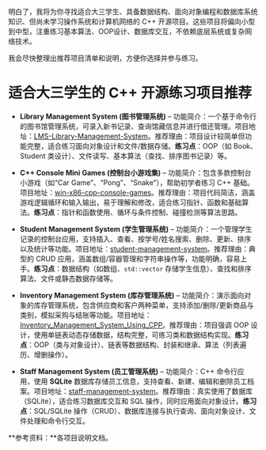 明白了，我将为你寻找适合大三学生、具备数据结构、面向对象编程和数据库系统知识、但尚未学习操作系统和计算机网络的 C++ 开源项目。这些项目将偏向小型到中型，注重练习基本算法、OOP设计、数据库交互，不依赖底层系统或复杂网络技术。

我会尽快整理出推荐项目清单和说明，方便你选择并参与练习。


# 适合大三学生的 C++ 开源练习项目推荐

* **Library Management System (图书管理系统)** – 功能简介：一个基于命令行的图书馆管理系统，可录入新书记录、查询馆藏信息并进行借还管理。项目地址：[LMS-Library-Management-System](https://github.com/TusharKukra/LMS-Library-Management-System)。推荐理由：项目设计较简单但功能完整，适合练习面向对象设计和文件/数据存储。**练习点**：OOP（如 Book、Student 类设计）、文件读写、基本算法（查找、排序图书记录）等。

* **C++ Console Mini Games (控制台小游戏集)** – 功能简介：包含多款控制台小游戏（如“Car Game”、“Pong”、“Snake”），帮助初学者练习 C++ 基础。项目地址：[win-x86-cpp-console-games](https://github.com/kavicastelo/win-x86-cpp-console-games)。推荐理由：项目代码简洁，涵盖游戏逻辑循环和输入输出，易于理解和修改，适合练习指针、函数和基础算法。**练习点**：指针和函数使用、循环与条件控制、碰撞检测等算法思路。

* **Student Management System (学生管理系统)** – 功能简介：一个管理学生记录的控制台应用，支持插入、查看、按学号/姓名搜索、删除、更新、排序以及统计等功能。项目地址：[student-management-system](https://github.com/aaungdev/student-management-system)。推荐理由：典型的 CRUD 应用，涵盖数组/容器管理和字符串操作等，功能明确，容易上手。**练习点**：数据结构（如数组、`std::vector` 存储学生信息）、查找和排序算法、文件或静态数据存储等。

* **Inventory Management System (库存管理系统)** – 功能简介：演示面向对象的库存管理系统，包含供应商和客户两种菜单，支持添加/删除/更新商品与类别，模拟采购与结账等功能。项目地址：[Inventory\_Management\_System\_Using\_CPP](https://github.com/k-arthik-r/Inventory_Management_System_Using_CPP)。推荐理由：项目强调 OOP 设计，使用单链表动态存储数据，结构完整，可练习类和数据结构实现。**练习点**：OOP（类与对象设计）、链表等数据结构、封装和继承、算法（列表遍历、增删操作）。

* **Staff Management System (员工管理系统)** – 功能简介：C++ 命令行应用，使用 **SQLite** 数据库存储员工信息，支持查看、新建、编辑和删除员工档案。项目地址：[staff-management-system](https://github.com/bentong95923/staff-management-system)。推荐理由：真实使用了数据库（SQLite），适合练习数据库交互和 SQL 操作，同时应用面向对象设计。**练习点**：SQL/SQLite 操作（CRUD）、数据库连接与执行查询、面向对象设计、文件处理和命令行交互。

\*\*参考资料：\*\*各项目说明文档。
